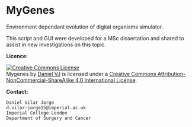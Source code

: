 # MyGenes
Environment dependant evolution of digital organisms simulator.

This script and GUI were developed for a MSc dissertation and shared
to assist in new investigations on this topic.


**Licence:**

<a rel="license" href="http://creativecommons.org/licenses/by-nc-sa/4.0/"><img alt="Creative Commons License" style="border-width:0" src="https://i.creativecommons.org/l/by-nc-sa/4.0/88x31.png" /></a><br /><span xmlns:dct="http://purl.org/dc/terms/" href="http://purl.org/dc/dcmitype/Text" property="dct:title" rel="dct:type">Mygenes</span> by <a xmlns:cc="http://creativecommons.org/ns#" href="http://www.danvj.com" property="cc:attributionName" rel="cc:attributionURL">Daniel VJ</a> is licensed under a <a rel="license" href="http://creativecommons.org/licenses/by-nc-sa/4.0/">Creative Commons Attribution-NonCommercial-ShareAlike 4.0 International License</a>.<br />

**Contact:**
```
Daniel Vilar Jorge
d.vilar-jorge15@imperial.ac.uk
Imperial College London
Department of Surgery and Cancer
```
